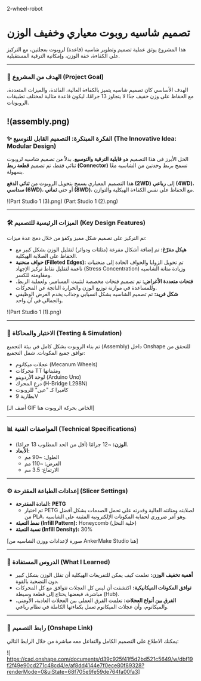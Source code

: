 2-wheel-robot
# تصميم شاسيه روبوت معياري وخفيف الوزن

هذا المشروع يوثق عملية تصميم وتطوير شاسيه (قاعدة) لروبوت بعجلتين، مع التركيز على الكفاءة، خفة الوزن، وإمكانية الترقية المستقبلية.

---

### 🎯 الهدف من المشروع (Project Goal)

الهدف الأساسي كان تصميم شاسيه يتميز بالكفاءة العالية، الفائدة، والميزات المتعددة، مع الحفاظ على وزن خفيف جدًا لا يتجاوز 13 جرامًا، ليكون قاعدة مثالية لمختلف تطبيقات الروبوتات.

!(assembly.png)
---

### ✨ الفكرة المبتكرة: التصميم القابل للتوسيع (The Innovative Idea: Modular Design)

الحل الأبرز في هذا التصميم هو **قابلية الترقية والتوسيع**. بدلاً من تصميم شاسيه لروبوت ثنائي فقط، تم تصميم **قطعة ربط (Connector)** تسمح بربط وحدتين من الشاسيه معًا بسهولة.

هذا التصميم المعياري يسمح بتحويل الروبوت من **ثنائي الدفع (2WD)** إلى **رباعي (4WD)**، **سداسي (6WD)**، أو حتى **ثماني (8WD)**، مع الحفاظ على نفس الكفاءة الهيكلية والتوازن.

!(Part Studio 1 (3).png) (Part Studio 1 (2).png)

---

### 🛠️ الميزات الرئيسية للتصميم (Key Design Features)

تم التركيز على تصميم شكل مميز وكفؤ من خلال دمج عدة ميزات:
* **هيكل مفرّغ:** تم إضافة أشكال مفرغة (مثلثات ودوائر) لتقليل الوزن بشكل كبير مع الحفاظ على الصلابة الهيكلية.
* **حواف منحنية (Filleted Edges):** تم تحويل الزوايا والحواف الحادة إلى منحنيات ناعمة لتقليل نقاط تركيز الإجهاد (Stress Concentration) وزيادة متانة الشاسيه ومقاومته للكسر.
* **فتحات متعددة الأغراض:** تم تصميم فتحات مخصصة لتثبيت المسامير، ولعملية الربط، وللمساعدة في موازنة توزيع الوزن والحرارة الناتجة عن المحركات.
* **شكل فريد:** تم تصميم الشاسيه بشكل انسيابي وجذاب يخدم الغرض الوظيفي والجمالي في آن واحد.

!(Part Studio 1 (1).png)

---

### 🔬 الاختبار والمحاكاة (Testing & Simulation)

تم بناء الروبوت بشكل كامل في بيئة التجميع (Assembly) داخل Onshape للتحقق من توافق جميع المكونات. شمل التجميع:
* عجلات ميكانوم (Mecanum Wheels)
* محركات TT ومثبتاتها
* لوحة الأردوينو (Arduino Uno)
* درع المحرك (H-Bridge L298N)
* كاميرا كـ "عين" للروبوت
* بطارية 9V

[أضف الـ GIF الخاص بحركة الروبوت هنا]

---

### 📊 المواصفات الفنية (Technical Specifications)

* **الوزن:** ~12 جرامًا (أقل من الحد المطلوب 13 جرامًا).
* **الأبعاد:**
    * الطول: ~90 مم
    * العرض: ~110 مم
    * الارتفاع: 3.5 مم

---

### ⚙️ إعدادات الطباعة المقترحة (Slicer Settings)

* **المادة المقترحة:** **PETG**
    * تم اختيار PETG لصلابته ومتانته العالية وقدرته على تحمل الصدمات بشكل أفضل من PLA، وهو أمر ضروري لحماية المكونات الإلكترونية المثبتة على الشاسيه.
* **نمط التعبئة (Infill Pattern):** Honeycomb (خلية النحل)
* **نسبة التعبئة (Infill Density):** 30%

[صورة لإعدادات ووزن الشاسيه من AnkerMake Studio هنا]

---

### 🧠 الدروس المستفادة (What I Learned)

* **أهمية تخفيف الوزن:** تعلمت كيف يمكن للتفريغات الهيكلية أن تقلل الوزن بشكل كبير دون التضحية بالقوة.
* **توافق المكونات الميكانيكية:** اكتشفت أن ليس كل العجلات تتوافق مع كل المحركات مباشرة، فبعضها يحتاج إلى قطعة وسيطة (Hub).
* **الفرق بين أنواع العجلات:** تعلمت الفرق العملي بين العجلات العادية، الأومني، والميكانوم، وأن عجلات الميكانوم تعمل بكفاءتها الكاملة في نظام رباعي.

---

### 🔗 رابط التصميم (Onshape Link)

يمكنك الاطلاع على التصميم الكامل والتفاعل معه مباشرة من خلال الرابط التالي:

![
https://cad.onshape.com/documents/d39c925f41f5d2bd521c5649/w/dbf19f2f49e90cd271c48cd4/e/af8dd4144e7f0ece80f89328?renderMode=0&uiState=68f705e9fe59de764fa00fa3]

